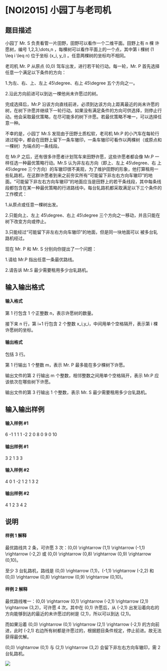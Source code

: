 
# [NOI2015] 小园丁与老司机
## 题目描述
小园丁 Mr. S 负责看管一片田野，田野可以看作一个二维平面。田野上有 n 棵 许愿树，编号 1,2,3,\dots,n ，每棵树可以看作平面上的一个点，其中第 i 棵树 (1 \leq i \leq n) 位于坐标 (x_i, y_i) 。任意两棵树的坐标均不相同。

老司机 Mr. P 从原点 (0,0) 驾车出发，进行若干轮行动。每一轮，Mr. P 首先选择任意一个满足以下条件的方向：

1.为左、右、上、左上 45\degree、右上 45\degree 五个方向之一。

2.沿此方向前进可以到达一棵他尚未许愿过的树。

完成选择后，Mr.P 沿该方向直线前进，必须到达该方向上距离最近的尚未许愿的树，在树下许愿并继续下一轮行动。如果没有满足条件的方向可供选择，则停止行动。他会采取最优策略，在尽可能多的树下许愿。若最优策略不唯一，可以选择任意一种。

不幸的是，小园丁 Mr.S 发现由于田野土质松软，老司机 Mr.P 的小汽车在每轮行进过程中，都会在田野上留下一条车辙印，一条车辙印可看作以两棵树（或原点和一棵树）为端点的一条线段。

在 Mr.P 之后，还有很多许愿者计划驾车来田野许愿，这些许愿者都会像 Mr.P 一样任选一种最优策略行动。Mr.S 认为非左右方向（即上、左上  45\degree、右 上 45\degree 三个方向）的车辙印很不美观，为了维护田野的形象，他打算租用一些轧路机，在这群许愿者到来之前夯实所有“可能留下非左右方向车辙印”的地面。“可能留下非左右方向车辙印”的地面应当是田野上的若干条线段，其中每条线段都包含在某一种最优策略的行进路线中。每台轧路机都采取满足以下三个条件的工作模式：

1.从原点或任意一棵树出发。

2.只能向上、左上 45\degree、右上 45\degree 三个方向之一移动，并且只能在树下改变方向或停止。

3.只能经过“可能留下非左右方向车辙印”的地面，但是同一块地面可以 被多台轧路机经过。

现在 Mr. P 和 Mr. S 分别向你提出了一个问题：

1.请给 Mr.P 指出任意一条最优路线。

2.请告诉 Mr.S 最少需要租用多少台轧路机。
## 输入输出格式
#### 输入格式

第 1 行包含 1 个正整数 n，表示许愿树的数量。

接下来 n 行，第 i+1 行包含 2 个整数 x_i,y_i，中间用单个空格隔开，表示第 i 棵许愿树的坐标。
#### 输出格式

包括 3 行。

第 1 行输出 1 个整数 m，表示 Mr. P 最多能在多少棵树下许愿。

输出文件的第 2 行输出 m 个整数，相邻整数之间用单个空格隔开，表示 Mr.P 应该依次在哪些树下许愿。

输出文件的第 3 行输出 1 个整数，表示 Mr. S 最少需要租用多少台轧路机。

## 输入输出样例
#### 输入样例 #1
6
-1 1
1 1
-2 2
0 8
0 9
0 10

#### 输出样例 #1
3
2 1 3
3

#### 输入样例 #2
4
0 1
-2 1
2 1
3 2

#### 输出样例 #2
4
1 2 3 4
2
## 说明
#### 样例 1 解释

最优路线共 2 条，可许愿 3 次：(0,0) \rightarrow (1,1) \rightarrow (-1,1) \rightarrow (-2,2) 或 (0,0) \rightarrow (0,8) \rightarrow (0,9) \rightarrow (0,10)。

至少 3 台轧路机，路线是 (0,0) \rightarrow (1,1)，(-1,1) \rightarrow (-2,2) 和 (0,0) \rightarrow (0,8) \rightarrow (0,9) \rightarrow (0,10)。

#### 样例 2 解释

最优路线唯一：(0,0) \rightarrow (0,1) \rightarrow (-2,1) \rightarrow (2,1) \rightarrow (3,2)，可许愿 4 次。其中在 (0,1) 许愿后，从 (-2,1) 出发沿着向右的方向能够到达的最近的未许愿过的树是 (2,1)，所以可以到达 (2,1)。

而如果沿着 (0,0) \rightarrow (0,1) \rightarrow (2,1) \rightarrow (-2,1) 的方向前进，此时 (-2,1) 右边所有树都是许愿过的，根据题目条件规定，停止前进。故无法获得最优解。

(0,0) \rightarrow (0,1) 与 (2,1) \rightarrow (3,2) 会留下非左右方向车辙印，需 2 台轧路机。

![](https://cdn.luogu.com.cn/upload/pic/1509.png)
